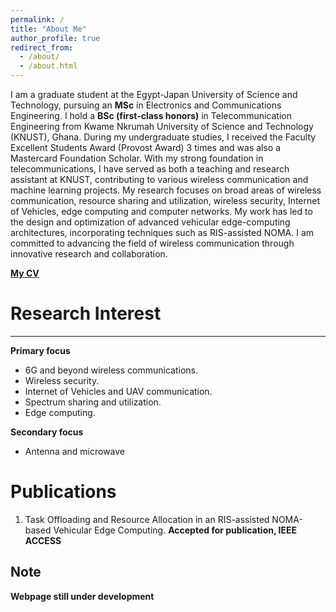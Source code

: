 ```yaml
---
permalink: /
title: "About Me"
author_profile: true
redirect_from: 
  - /about/
  - /about.html
---
```


I am a graduate student at the Egypt-Japan University of Science and Technology, pursuing an **MSc** in Electronics and Communications Engineering. I hold a **BSc (first-class honors)** in Telecommunication Engineering from Kwame Nkrumah University of Science and Technology (KNUST), Ghana. During my undergraduate studies, I received the Faculty Excellent Students Award (Provost Award) 3 times and was also a Mastercard Foundation Scholar. With my strong foundation in telecommunications, I have served as both a teaching and research assistant at KNUST, contributing to various wireless communication and machine learning projects.
My research focuses on broad areas of wireless communication, resource sharing and utilization, wireless security, Internet of Vehicles, edge computing and computer networks. My work has led to the design and optimization of advanced vehicular edge-computing architectures, incorporating techniques such as RIS-assisted NOMA. I am committed to advancing the field of wireless communication through innovative research and collaboration.

**[My CV](/files/Abdul-Baaki-Yakubu.pdf)**

Research Interest
======
------
**Primary focus**
* 6G and beyond wireless communications.
* Wireless security.
* Internet of Vehicles and UAV communication.
* Spectrum sharing and utilization.
* Edge computing.

**Secondary focus**
* Antenna and microwave

Publications
======
1. Task Offloading and Resource Allocation in an RIS-assisted NOMA-based Vehicular Edge Computing. **Accepted for publication, IEEE ACCESS**

Note
------
**Webpage still under development**
